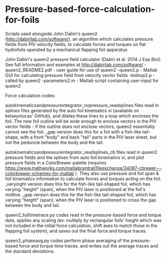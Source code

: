 # Pressure-based-force-calculation-for-foils
Scripts used alongside John Dabiri's queen2 (http://dabirilab.com/software/), an algorithm which calculates pressure fields from PIV velocity fields, to calculate forces and torques on flat hydrofoils operated by a mechanical flapping foil apparatus


John Dabiri's queen2 pressure field calculator (Dabiri et al. 2014 J Exp Biol)
See full information and examples at http://dabirilab.com/software/
-queen2_README2.pdf - user guide for use of queen2
-queen2.p - Matlab GUI for calculating pressure field from velocity vector fields
-bishop2.p - called by queen2
-parameters2.m - Matlab script containing user-input for queen2


Force calculation codes:

autokinematicsandpressureintegrator_nopressure_readsplines files read in splines files generated by the auto foil kinematics vi (available on kelseynlucas' GitHub), and dilates these lines to a loop which encloses the foil.  The new foil outline will be wide enough to enclose vectors in the PIV vector fields - if the outline does not enclose vectors, queen2 essentially cannot see the foil.
_gap version does this for a foil with a fish-like tail-shape, with a front "body" and back "tail" parts in the PIV laser sheet, but not the peduncle between the body and the tail.

autokinematicsandpressureintegrator_readsplines_cb files read in queen2 pressure fields and the splines from auto foil kinematics vi, and plot pressure fields in a ColorBrewer palette (requires https://www.mathworks.com/matlabcentral/fileexchange/34087-cbrewer---colorbrewer-schemes-for-matlab ).  They also use pressure and foil span & foil kinematics information to calculate forces and torques acting on the foil.
_varyinght version does this for the fish-like tail-shaped foil, which has varying "height" (span), when the PIV laser is positioned at the foil's midline.
_gap version does this for the fish-like tail-shaped foil, which has varying "height" (span), when the PIV laser is positioned to cross the gap between the body and tail.


queen2_fulltimetrace.py codes read in the pressure-based force and torque data, applies any scaling (ex: multiply by rectangular foils' height which was not included in the initial force calculation, shift axes to match those in the flapping foil system), and saves out the final force and torque traces.

queen2_phaseavg.py codes perform phase averaging of the pressure-based force and torque time traces, and writes out the average traces and the standard deviations.
